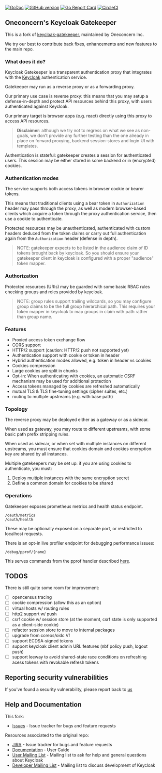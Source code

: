 [![GoDoc](http://godoc.org/github.com/oneconcern/keycloak-gatekeeper?status.png)](http://godoc.org/github.com/oneconcern/keycloak-gatekeeper)
[![GitHub version](https://badge.fury.io/gh/oneconcern%2Fkeycloak-gatekeeper.svg)](https://badge.fury.io/gh/oneconcern%2Fkeycloak-gatekeeper)
[![Go Report Card](https://goreportcard.com/badge/github.com/oneconcern/keycloak-gatekeeper)](https://goreportcard.com/report/github.com/oneconcern/keycloak-gatekeeper)
[![CircleCI](https://circleci.com/gh/oneconcern/keycloak-gatekeeper.svg?style=svg)](https://circleci.com/gh/oneconcern/keycloak-gatekeeper)


Oneconcern's Keycloak Gatekeeper
----------------------------------

This is a fork of [keycloak-gatekeeper](https://github.com/keycloak/keycloak-gatekeeper), maintained by Oneconcern Inc.

We try our best to contribute back fixes, enhancements and new features to the main repo.

### What does it do?

Keycloak Gatekeeper is a transparent authentication proxy that integrates with the [Keycloak](https://github.com/keycloak/keycloak) authentication service.

Gatekeeper may run as a reverse proxy or as a forwarding proxy.

Our primary use case is reverse proxy: this means that you may setup a defense-in-depth and protect API resources behind this proxy, 
with users authenticated against Keycloak.

Our primary target is browser apps (e.g. react) directly using this proxy to access API resources.

> **Disclaimer**: although we try not to regress on what we see as non-goals, we don't provide any further testing than the one already in place
> on forward proxying, backend session-stores and login UI with templates.

Authentication is stateful: gatekeeper creates a session for authenticated users. This session may be either stored in some backend or in
(encrypted) cookies.

### Authentication modes

The service supports both access tokens in browser cookie or bearer tokens.

This means that traditional clients using a bear token in `Authorization` header may pass through the proxy, as well as modern browser-based clients
which acquire a token through the proxy authentication service, then use a cookie to authenticate.

Protected resources may be unauthenticated, authenticated with custom headers deduced from the token claims or carry out full authentication again from
the `Authorization` header (defense in depth).

> NOTE: gatekeeper expects to be listed in the audience claim of ID tokens brought back by keycloak.
> So you should ensure your gatekeeper client in keycloak is configured with a proper "audience" token mapper.

### Authorization

Protected resources (URIs) may be guarded with some basic RBAC rules checking groups and roles provided by keycloak.

> NOTE: group rules support trailing wildcards, so you may configure group claims to be the full group hierarchical path.
> This requires your token mapper in keycloak to map groups in claim with path rather than group name.

### Features

* Proxied access token exchange flow
* CORS support
* HTTP/2 support (caution: HTTP/2 push not supported yet)
* Authentication support with cookie or token in header
* Hybrid authentication modes allowed, e.g. token in header vs cookies
* Cookies compression
* Large cookies are split in chunks
* Opt-in: When authenticating with cookies, an automatic CSRF mechanism may be used for additional protection
* Access tokens managed by cookies are refreshed automatically
* mutual TLS & TLS fine-tuning settings (cipher suites, etc.)
* routing to multiple upstreams (e.g. with base path)

### Topology

The reverse proxy may be deployed either as a gateway or as a sidecar.

When used as gateway, you may route to different upstreams, with some basic path prefix stripping rules.

When used as sidecar, or when set with multiple instances on different upstreams, you must ensure that cookies domain and cookies encryption key
are shared by all instances.

Multiple gatekeepers may be set up: if you are using cookies to authenticate, you must:
1. Deploy multiple instances with the same encryption secret
2. Define a common domain for cookies to be shared

### Operations

Gatekeeper exposes prometheus metrics and health status endpoint.

```
/oauth/metrics
/oauth/health
```

These may be optionally exposed on a separate port, or restricted to localhost requests.

There is an opt-in live profiler endpoint for debugging performance issues:
```
/debug/pprof/{name}
```

This serves commands from the pprof handler described [here](https://golang.org/pkg/net/http/pprof/#pkg-index).

TODOS
----------------------------------

There is still quite some room for improvement:

* [ ] opencensus tracing
* [ ] cookie compression (allow this as an option)
* [ ] virtual hosts w/ routing rules
* [ ] http2 support w/ push
* [ ] csrf cookie w/ session store (at the moment, csrf state is only supported as a client-side cookie)
* [ ] refactor session store to move to internal packages
* [ ] upgrade from coreos/oidc V1
* [ ] support ECDSA-signed tokens
* [ ] support keycloak client admin URL features (nbf policy push, logout push)
* [ ] support leeway to avoid shared-state race conditions on refreshing acess tokens with revokable refresh tokens

Reporting security vulnerabilities
----------------------------------

If you've found a security vulnerability, please report back to [us](mailto:frederic@oneconcern.com)


Help and Documentation
----------------------

This fork:

* [Issues](https://github.com/oneconcern/keycloak-gatekeeper/issues) - Issue tracker for bugs and feature requests

Resources associated to the original repo:

* [JIRA](https://issues.jboss.org/projects/KEYCLOAK) - Issue tracker for bugs and feature requests
* [Documentation](https://www.keycloak.org/docs/latest/securing_apps/index.html#_keycloak_generic_adapter) - User Guide
* [User Mailing List](https://lists.jboss.org/mailman/listinfo/keycloak-user) - Mailing list to ask for help and general questions about Keycloak
* [Developer Mailing List](https://lists.jboss.org/mailman/listinfo/keycloak-dev) - Mailing list to discuss development of Keycloak
